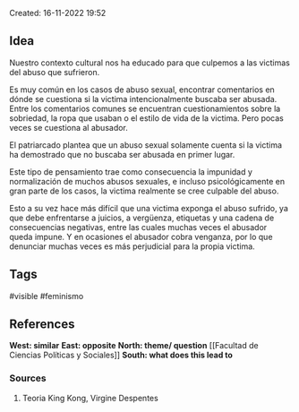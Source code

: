 
Created: 16-11-2022 19:52

## <span class="pink"> **Idea** </span>
Nuestro contexto cultural nos ha educado para que culpemos a las victimas del abuso que sufrieron.

Es muy común en los casos de abuso sexual, encontrar comentarios en dónde se cuestiona si la victima intencionalmente buscaba ser abusada. Entre los comentarios comunes se encuentran cuestionamientos sobre la sobriedad, la ropa que usaban o el estilo de vida de la victima. Pero pocas veces se cuestiona al abusador.

El patriarcado plantea que un abuso sexual solamente cuenta si la victima ha demostrado que no buscaba ser abusada en primer lugar. 

Este tipo de pensamiento trae como consecuencia la impunidad y normalización de muchos abusos sexuales, e incluso psicológicamente en gran parte de los casos, la victima realmente se cree culpable del abuso.

Esto a su vez hace más difícil que una victima exponga el abuso sufrido, ya que debe enfrentarse a juicios, a vergüenza, etiquetas y una cadena de consecuencias negativas,  entre las cuales muchas veces el abusador queda impune. Y en ocasiones el abusador cobra venganza, por lo que denunciar muchas veces es más perjudicial para la propia victima. 

## <span class="orange"> **Tags**</span>
<span class="tag"> #visible</span>  <span class="tag"> #feminismo</span> 

## <span class="green"> **References**</span>
<span class="blue"> **West: similar** </span>
<span class="blue"> **East: opposite** </span>
<span class="blue"> **North: theme/ question** </span>
[[Facultad de Ciencias Políticas y Sociales]]
<span class="blue"> **South: what does this lead to** </span>

### <span class="purple"> **Sources**</span>
1. Teoria King Kong, Virgine Despentes